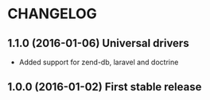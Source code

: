 # CHANGELOG

## 1.1.0 (2016-01-06) Universal drivers

- Added support for zend-db, laravel and doctrine

## 1.0.0 (2016-01-02) First stable release

  